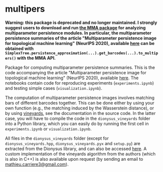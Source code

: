 # multipers

**Warning: this package is deprecated and no longer maintained. I strongly suggest users to download and run [the MMA package](https://github.com/DavidLapous/multipers) for analyzing multiparameter persistence modules. In particular, the multiparameter persistence summaries of the article "Multiparameter persistence image for topological machine learning" (NeurIPS 2020), available [here](https://papers.nips.cc/paper/2020/hash/fdff71fcab656abfbefaabecab1a7f6d-Abstract.html) can be obtained with `SimplexTree.persistence_approximation(...).get_barcodes(...).to_multipers()` with the MMA API.**

Package for computing multiparameter persistence summaries. This is the code accompanying the article "Multiparameter persistence image for topological machine learning" (NeurIPS 2020), available [here](https://papers.nips.cc/paper/2020/hash/fdff71fcab656abfbefaabecab1a7f6d-Abstract.html). The notebooks contain code for reproducing experiments (`experiments.ipynb`) and testing simple cases (`visualization.ipynb`). 

The computation of multiparameter persistence images involves matching bars of different barcodes together. This can be done either by using your own function (e.g., the matching induced by the Wasserstein distance), or by using [vineyards](https://www.mrzv.org/publications/vineyards/socg06/), see the documentation in the source code. In the latter case, you will have to compile the code in the `dionysus_vineyards` folder into a Python library, which you can easily do by running the first cell in `experiments.ipynb` or `visualization.ipynb`. 

All files in the `dionysus_vineyards` folder (except for `dionysus_vineyards.hpp`, `dionysus_vineyards.pyx` and `setup.py`) are extracted from the Dionysus library, and can also be accessed [here](https://hg.mrzv.org/Dionysus/file/tip/include).
A custom implementation of the vineyards algorithm from the authors (which is also in C++) is also available upon request (by sending an email to mathieu.carriere3@gmail.com). 
